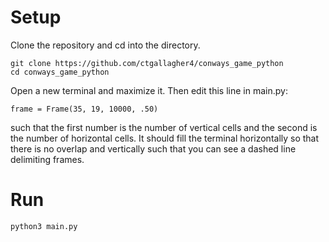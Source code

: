 # Setup

Clone the repository and cd into the directory.
```
git clone https://github.com/ctgallagher4/conways_game_python
cd conways_game_python
```
Open a new terminal and maximize it. Then edit this line in main.py:
```
frame = Frame(35, 19, 10000, .50)
```
such that the first number is the number of vertical cells and the second is the number of horizontal cells. It should fill the terminal horizontally so that there is no overlap and vertically such that you can see a dashed line delimiting frames.

# Run
```
python3 main.py
```
